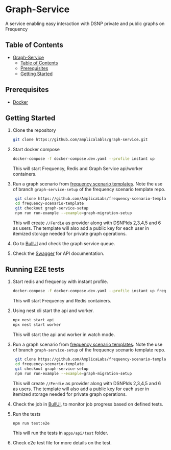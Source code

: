 # Graph-Service

A service enabling easy interaction with DSNP private and public graphs on Frequency

## Table of Contents

- [Graph-Service](#graph-service)
  - [Table of Contents](#table-of-contents)
  - [Prerequisites](#prerequisites)
  - [Getting Started](#getting-started)
  
## Prerequisites

- [Docker](https://docs.docker.com/get-docker/)

## Getting Started

1. Clone the repository

   ```bash
   git clone https://github.com/amplicalabls/graph-service.git
   ```

2. Start docker compose

   ```bash
   docker-compose -f docker-compose.dev.yaml --profile instant up 
   ```

   This will start Frequency, Redis and Graph Service api/worker containers.

3. Run a graph scenario from [frequency scenario templates](https://github.com/AmplicaLabs/frequency-scenario-template/tree/graph-service-setup). Note the use of branch `graph-service-setup` of the frequency scenario template repo.

   ```bash
    git clone https://github.com/AmplicaLabs/frequency-scenario-template.git
    cd frequency-scenario-template
    git checkout graph-service-setup
    npm run run-example --example=graph-migration-setup
    ```

    This will create `//Ferdie` as provider along with DSNPIds 2,3,4,5 and 6 as users. The template will also add a public key for each user in itemized storage needed for private graph operations.

4. Go to [BullUI](http://0.0.0.0:3000/queues/)  and check the graph service queue.
5. Check the [Swagger](http://0.0.0.0:3000/api/docs/swagger) for API documentation.

## Running E2E tests

1. Start redis and frequency with instant profile.

   ```bash
   docker-compose -f docker-compose.dev.yaml --profile instant up frequency redis
   ```

   This will start Frequency and Redis containers.

2. Using nest cli start the api and worker.

   ```bash
   npx nest start api
   npx nest start worker
   ```

   This will start the api and worker in watch mode.

3. Run a graph scenario from [frequency scenario templates](https://github.com/AmplicaLabs/frequency-scenario-template/tree/graph-service-setup). Note the use of branch `graph-service-setup` of the frequency scenario template repo.

   ```bash
    git clone https://github.com/AmplicaLabs/frequency-scenario-template.git
    cd frequency-scenario-template
    git checkout graph-service-setup
    npm run run-example --example=graph-migration-setup
    ```

    This will create `//Ferdie` as provider along with DSNPIds 2,3,4,5 and 6 as users. The template will also add a public key for each user in itemized storage needed for private graph operations.

4. Check the job in [BullUI](http://0.0.0.0:3000/queues/), to monitor job progress based on defined tests.

5. Run the tests

   ```bash
   npm run test:e2e
   ```

   This will run the tests in `apps/api/test` folder.

6. Check e2e test file for more details on the test.
